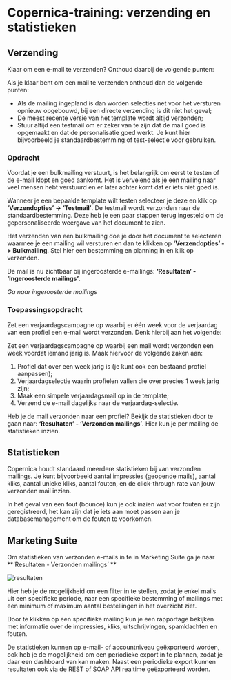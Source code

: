 # Copernica-training: verzending en statistieken

## Verzending

Klaar om een e-mail te verzenden? Onthoud daarbij de volgende punten:

Als je klaar bent om een mail te verzenden onthoud dan de volgende punten:
- Als de mailing ingepland is dan worden selecties net voor het versturen opnieuw opgebouwd, 
bij een directe verzending is dit niet het geval;
- De meest recente versie van het template wordt altijd verzonden;
- Stuur altijd een testmail om er zeker van te zijn dat de mail goed is opgemaakt 
en dat de personalisatie goed werkt. Je kunt hier bijvoorbeeld je standaardbestemming of test-selectie voor gebruiken. 


### Opdracht

Voordat je een bulkmailing verstuurt, is het belangrijk om eerst te testen of de e-mail klopt en goed aankomt. 
Het is vervelend als je een mailing naar veel mensen hebt verstuurd en er later achter komt dat er iets niet goed is.

Wanneer je een bepaalde template wilt testen selecteer je deze en klik op **‘Verzendopties’ -> ‘Testmail’**. 
De testmail wordt verzonden naar de standaardbestemming. Deze heb je een paar stappen terug ingesteld
om de gepersonaliseerde weergave van het document te zien.

Het verzenden van een bulkmailing doe je door het document te selecteren waarmee je een mailing wil versturen 
en dan te klikken op **‘Verzendopties’ -> Bulkmailing**. Stel hier een bestemming en planning in en klik op verzenden.

De mail is nu zichtbaar bij ingeroosterde e-mailings: **‘Resultaten’ - ‘Ingeroosterde mailings’**. 

_Ga naar ingeroosterde mailings_

### Toepassingsopdracht

Zet een verjaardagscampagne op waarbij er één week voor de verjaardag van een profiel
een e-mail wordt verzonden. Denk hierbij aan het volgende:

Zet een verjaardagscampagne op waarbij een mail wordt verzonden een week voordat iemand jarig is. 
Maak hiervoor de volgende zaken aan: 
1. Profiel dat over een week jarig is (je kunt ook een bestaand profiel aanpassen); 
2. Verjaardagselectie waarin profielen vallen die over precies 1 week jarig zijn; 
3. Maak een simpele verjaardagsmail op in de template; 
4. Verzend de e-mail dagelijks naar de verjaardag-selectie. 


Heb je de mail verzonden naar een profiel? Bekijk de statistieken door te gaan naar:
**‘Resultaten’ - ‘Verzonden mailings’**. Hier kun je per mailing de statistieken inzien. 

## Statistieken

Copernica houdt standaard meerdere statistieken bij van verzonden mailings. 
Je kunt bijvoorbeeld aantal impressies (geopende mails), aantal kliks, 
aantal unieke kliks, aantal fouten, en de click-through rate van jouw verzonden mail inzien. 

In het geval van een fout (bounce) kun je ook inzien wat voor fouten er zijn geregistreerd, 
het kan zijn dat je iets aan moet passen aan je databasemanagement om de fouten te voorkomen.

## Marketing Suite

Om statistieken van verzonden e-mails in te in Marketing Suite ga je naar **‘Resultaten - Verzonden mailings’ **

![resultaten](https://user-images.githubusercontent.com/94605656/166891166-3ac5c51a-b653-4f28-86b7-1ddf90eac66d.png)


Hier heb je de mogelijkheid om een filter in te stellen, zodat je enkel mails uit een specifieke periode, 
naar een specifieke bestemming of mailings met een minimum of maximum aantal bestellingen in het overzicht ziet. 

Door te klikken op een specifieke mailing kun je een rapportage bekijken met informatie over de impressies, 
kliks, uitschrijvingen, spamklachten en fouten.

De statistieken kunnen op e-mail- of accountniveau geëxporteerd worden, 
ook heb je de mogelijkheid om een periodieke export in te plannen, 
zodat je daar een dashboard van kan maken. Naast een periodieke export 
kunnen resultaten ook via de REST of SOAP API realtime geëxporteerd worden. 
